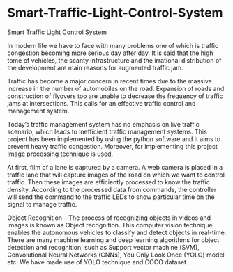 # Smart-Traffic-Light-Control-System
Smart Traffic Light Control System

In modern life we have to face with many problems one of which is traffic congestion becoming more serious day after day. It is said that the high tome of vehicles, the scanty infrastructure and the irrational distribution of the development are main reasons for augmented traffic jam. 

Traffic has become a major concern in recent times due to the massive increase in the number of automobiles on the road. Expansion of roads and construction of flyovers too are unable to decrease the frequency of traffic jams at intersections. This calls for an effective traffic control and management system. 

Today’s traffic management system has no emphasis on live traffic scenario, which leads to inefficient traffic management systems. This project has been implemented by using the python software and it aims to prevent heavy traffic congestion. Moreover, for implementing this project Image processing technique is used. 

At first, film of a lane is captured by a camera. A web camera is placed in a traffic lane that will capture images of the road on which we want to control traffic. Then these images are efficiently processed to know the traffic density. According to the processed data from commands, the controller will send the command to the traffic LEDs to show particular time on the signal to manage traffic.

Object Recognition – The process of recognizing objects in videos and images is known as Object recognition. This computer vision technique enables the autonomous vehicles to classify and detect objects in real-time. There are many machine learning and deep learning algorithms for object detection and recognition, such as Support vector machine (SVM), Convolutional Neural Networks (CNNs), You Only Look Once (YOLO) model etc. We have made use of YOLO technique and COCO dataset.
